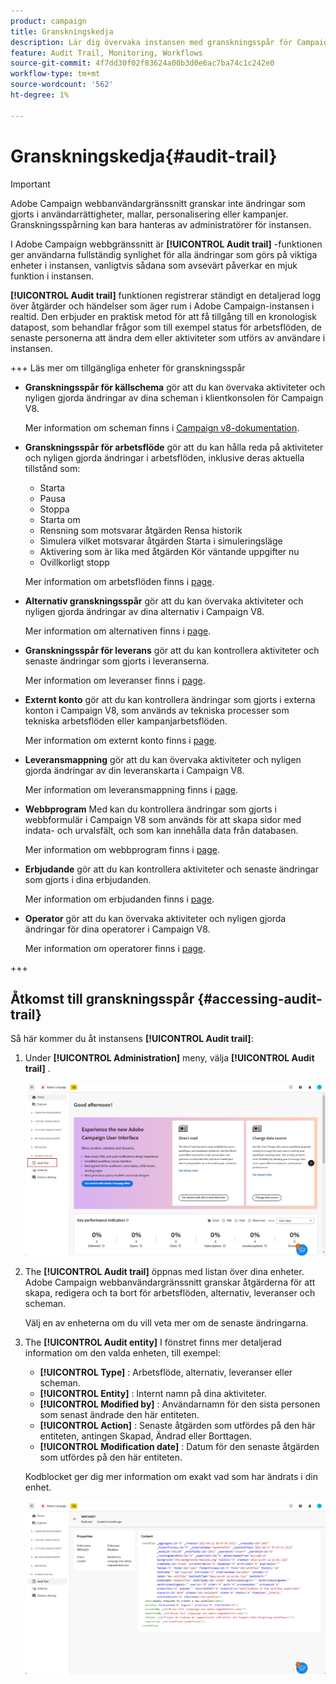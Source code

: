 ```yaml
---
product: campaign
title: Granskningskedja
description: Lär dig övervaka instansen med granskningsspår för Campaign
feature: Audit Trail, Monitoring, Workflows
source-git-commit: 4f7dd30f02f83624a00b3d0e6ac7ba74c1c242e0
workflow-type: tm+mt
source-wordcount: '562'
ht-degree: 1%

---
```


# Granskningskedja{#audit-trail}

>[!IMPORTANT]
>
>Adobe Campaign webbanvändargränssnitt granskar inte ändringar som gjorts i användarrättigheter, mallar, personalisering eller kampanjer.\
>Granskningsspårning kan bara hanteras av administratörer för instansen.

I Adobe Campaign webbgränssnitt är **[!UICONTROL Audit trail]** -funktionen ger användarna fullständig synlighet för alla ändringar som görs på viktiga enheter i instansen, vanligtvis sådana som avsevärt påverkar en mjuk funktion i instansen.

**[!UICONTROL Audit trail]** funktionen registrerar ständigt en detaljerad logg över åtgärder och händelser som äger rum i Adobe Campaign-instansen i realtid. Den erbjuder en praktisk metod för att få tillgång till en kronologisk datapost, som behandlar frågor som till exempel status för arbetsflöden, de senaste personerna att ändra dem eller aktiviteter som utförs av användare i instansen.

+++ Läs mer om tillgängliga enheter för granskningsspår

* **Granskningsspår för källschema** gör att du kan övervaka aktiviteter och nyligen gjorda ändringar av dina scheman i klientkonsolen för Campaign V8.

  Mer information om scheman finns i [Campaign v8-dokumentation](https://experienceleague.adobe.com/en/docs/campaign/campaign-v8/developer/shemas-forms/schemas).

* **Granskningsspår för arbetsflöde** gör att du kan hålla reda på aktiviteter och nyligen gjorda ändringar i arbetsflöden, inklusive deras aktuella tillstånd som:

   * Starta
   * Pausa
   * Stoppa
   * Starta om
   * Rensning som motsvarar åtgärden Rensa historik
   * Simulera vilket motsvarar åtgärden Starta i simuleringsläge
   * Aktivering som är lika med åtgärden Kör väntande uppgifter nu
   * Ovillkorligt stopp

  Mer information om arbetsflöden finns i [page](../workflows/gs-workflows.md).

* **Alternativ granskningsspår** gör att du kan övervaka aktiviteter och nyligen gjorda ändringar av dina alternativ i Campaign V8.

  Mer information om alternativen finns i [page](https://experienceleague.adobe.com/en/docs/campaign-classic/using/installing-campaign-classic/appendices/configuring-campaign-options).

* **Granskningsspår för leverans** gör att du kan kontrollera aktiviteter och senaste ändringar som gjorts i leveranserna.

  Mer information om leveranser finns i [page](../msg/gs-deliveries.md).

* **Externt konto** gör att du kan kontrollera ändringar som gjorts i externa konton i Campaign V8, som används av tekniska processer som tekniska arbetsflöden eller kampanjarbetsflöden.

  Mer information om externt konto finns i [page](https://experienceleague.adobe.com/en/docs/campaign/campaign-v8/config/configuration/external-accounts).

* **Leveransmappning** gör att du kan övervaka aktiviteter och nyligen gjorda ändringar av din leveranskarta i Campaign V8.

  Mer information om leveransmappning finns i [page](https://experienceleague.adobe.com/en/docs/campaign/campaign-v8/audience/add-profiles/target-mappings).

* **Webbprogram** Med kan du kontrollera ändringar som gjorts i webbformulär i Campaign V8 som används för att skapa sidor med indata- och urvalsfält, och som kan innehålla data från databasen.

  Mer information om webbprogram finns i [page](https://experienceleague.adobe.com/en/docs/campaign/campaign-v8/content/webapps).

* **Erbjudande** gör att du kan kontrollera aktiviteter och senaste ändringar som gjorts i dina erbjudanden.

  Mer information om erbjudanden finns i [page](../msg/offers.md).

* **Operator** gör att du kan övervaka aktiviteter och nyligen gjorda ändringar för dina operatorer i Campaign V8.

  Mer information om operatorer finns i [page](https://experienceleague.adobe.com/en/docs/campaign/campaign-v8/offers/interaction-settings/interaction-operators).

+++

## Åtkomst till granskningsspår {#accessing-audit-trail}

Så här kommer du åt instansens **[!UICONTROL Audit trail]**:

1. Under **[!UICONTROL Administration]** meny, välja **[!UICONTROL Audit trail]** .

   ![](assets/audit-trail-1.png)

1. The **[!UICONTROL Audit trail]** öppnas med listan över dina enheter. Adobe Campaign webbanvändargränssnitt granskar åtgärderna för att skapa, redigera och ta bort för arbetsflöden, alternativ, leveranser och scheman.

   Välj en av enheterna om du vill veta mer om de senaste ändringarna.

1. The **[!UICONTROL Audit entity]** I fönstret finns mer detaljerad information om den valda enheten, till exempel:

   * **[!UICONTROL Type]** : Arbetsflöde, alternativ, leveranser eller scheman.
   * **[!UICONTROL Entity]** : Internt namn på dina aktiviteter.
   * **[!UICONTROL Modified by]** : Användarnamn för den sista personen som senast ändrade den här entiteten.
   * **[!UICONTROL Action]** : Senaste åtgärden som utfördes på den här entiteten, antingen Skapad, Ändrad eller Borttagen.
   * **[!UICONTROL Modification date]** : Datum för den senaste åtgärden som utfördes på den här entiteten.

   Kodblocket ger dig mer information om exakt vad som har ändrats i din enhet.

   ![](assets/audit-trail-2.png)

